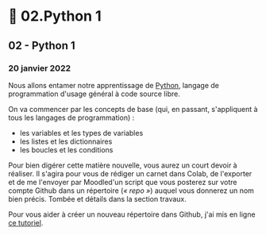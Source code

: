 # 🐍 02.Python 1

## 02 - Python 1

### 20 janvier 2022

Nous allons entamer notre apprentissage de [Python](https://fr.wikipedia.org/wiki/Python\_\(langage\)), langage de programmation d'usage général à code source libre.

On va commencer par les concepts de base (qui, en passant, s'appliquent à tous les langages de programmation) :

* les variables et les types de variables
* les listes et les dictionnaires
* les boucles et les conditions

Pour bien digérer cette matière nouvelle, vous aurez un court devoir à réaliser. Il s'agira pour vous de rédiger un carnet dans Colab, de l'exporter et de me l'envoyer par Moodled'un script que vous posterez sur votre compte Github dans un répertoire (_« repo »_) auquel vous donnerez un nom bien précis. Tombée et détails dans la section travaux.

Pour vous aider à créer un nouveau répertoire dans Github, j'ai mis en ligne [ce tutoriel](https://medium.com/@jeanhuguesroy/comment-partager-votre-script-sur-github-9f7116d86034#.2tmiks68i).
